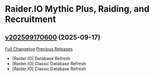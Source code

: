 # Raider.IO Mythic Plus, Raiding, and Recruitment

## [v202509170600](https://github.com/RaiderIO/raiderio-addon/tree/v202509170600) (2025-09-17)
[Full Changelog](https://github.com/RaiderIO/raiderio-addon/compare/v202509160600...v202509170600) [Previous Releases](https://github.com/RaiderIO/raiderio-addon/releases)

- [Raider.IO] Database Refresh  
- [Raider.IO] Classic Database Refresh  
- [Raider.IO] Classic Database Refresh  
